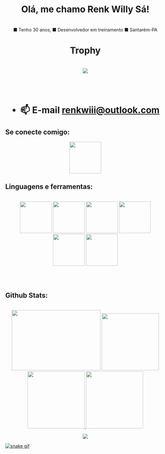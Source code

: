 
# <h1 align="center">Olá, me chamo Renk Willy Sá!<h1>
<div align="center">
■ Tenho 30 anos,
■ Desenvolvedor em treinamento 
■ Santarém-PA
  </div>
 <h1 align="center">Trophy<h1>
  
<div align="center">
<img src="https://github-profile-trophy.vercel.app/?username=RenkSa&theme=onedark)](https://github.com/ryo-ma/github-profile-trophy">
</div>
<br><br>

- 📫 E-mail **[renkwiii@outlook.com](mailto:renkwiii@outlook.com)**
  
## Se conecte comigo:

<div align="center">
<a href="https://www.linkedin.com/in/renk-willy-da-mota-sa/"><img src="https://user-images.githubusercontent.com/82468145/171624832-05061d5c-f306-4364-9e41-034de4f4fd33.png" width="100"></a>
</div>
  
## Linguagens e ferramentas:
 <br>
<div align="center">
<img src="https://user-images.githubusercontent.com/82468145/171626173-70861cb5-968d-4a5f-b456-59c275c44e63.png" width="100">
<img src="https://user-images.githubusercontent.com/82468145/171630010-4d41c2d0-3988-4193-a1cd-fa42003b9bc2.png" width="100">
<img src="https://user-images.githubusercontent.com/82468145/171630175-7a60cf0c-356b-4e76-9a4a-80988d4ed8db.png" width="100">
<img src="https://user-images.githubusercontent.com/82468145/171630378-a6879bf9-da1b-4b41-bec9-6c069279bf01.png" width="100">
<img src="https://user-images.githubusercontent.com/82468145/171631046-150cbe6d-7d4f-46c5-97d7-b6a66ddc8e7f.png" width="100">
<img src="https://user-images.githubusercontent.com/82468145/171630497-34d275ff-2aec-47e0-bd18-4ed09e668696.png" width="100">
</div>

<br><br>
  
## Github Stats:
  <br>
<div align="center">
  
<img height="190em" width="280em" src="https://github-readme-stats.vercel.app/api/top-langs/?username=RenkSa&layout=compact)](https://github.com/anuraghazra/github-readme-stats">

<img height="180em" src="https://github-readme-stats.vercel.app/api?username=RenkSa&show_icons=true&theme=dark">

  </div>
 <div align="center">
  <a href="https://github.com/RenkSa">
  <img height="180em"  src="https://github-readme-stats.vercel.app/api?username=RenkSa&show_icons=true&theme=dracula&include_all_commits=true&count_private=true"/>
  <img height="180em" src="https://github-readme-stats.vercel.app/api/top-langs/?username=RenkSa&layout=compact&langs_count=7&theme=dracula"/>
</div>
   <p align="center">   <img alingn="center" src="https://profile-counter.glitch.me/Formandodev/count.svg" /></p>
   
   ![snake gif](https://github.com/RenkSa/RenkSa/blob/output/github-contribution-grid-snake.svg)
